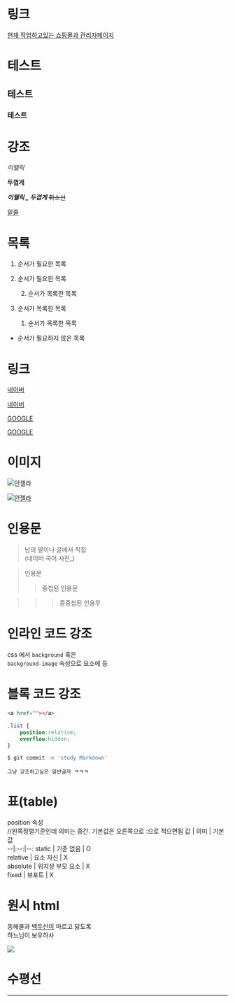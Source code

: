 # 링크

<a href="https://github.com/SUJINJEONG012/shoppingmall.git">현재 작업하고있는 쇼핑몰과 관리자페이지</a>

# 테스트

## 테스트

### 테스트  


# 강조

_이텔릭_

**두껍게**



**_이텔릭 _ 두껍게_**
~~취소선~~

<u>밑줄</u>

# 목록

1. 순서가 필요한 목록
1. 순서가 필요한 목록

    2. 순서가 목록한 목록  


2. 순서가 목록한 목록  
    1. 순서가 목록한 목록
      

  
- 순서가 필요하지 않은 목록



# 링크

<a href="https://naver.com">네이버</a>


[네이버](https://naver.com)



<a href="https://google.com">GOOGLE</a>


[GOOGLE](https://google.com "GOOGLE로 이동!")


# 이미지

![안젤라](https://img1.daumcdn.net/thumb/R1280x0/?scode=mtistory2&fname=https%3A%2F%2Fblog.kakaocdn.net%2Fdn%2FqafVv%2FbtrpYl65che%2FM15tGNvDZ4yWAsWMJMgJq0%2Fimg.png)

[![안젤라](https://img1.daumcdn.net/thumb/R1280x0/?scode=mtistory2&fname=https%3A%2F%2Fblog.kakaocdn.net%2Fdn%2FqafVv%2FbtrpYl65che%2FM15tGNvDZ4yWAsWMJMgJq0%2Fimg.png)](https://naver.com)

# 인용문

> 남의 말이나 글에서 직접   
> (네이버 국어 사전_)  
  
> 인용문
>> 중첩된 인용문

>>> 중중첩된 인용무


# 인라인 코드 강조

css 에서 `background` 혹은   
`background-image` 속성으로 요소에 등

# 블록 코드 강조

```html
<a href=""></a>  
```

```css
.list {
    position:relative;
    overflow:hidden;
}
```

```bash
$ git commit -m 'study Markdown'
```

```plaintext
그냥 강조하고싶은 일반글자 ㅋㅋㅋ

```


# 표(table)

position 속성  
//왼쪽정렬기준인데 의미는 중간. 기본값은 오른쪽으로 :으로 적으면됨
값 | 의미 | 기본값  
--|:--:|--:
static | 기준 없음 | O  
relative | 요소 자신 | X  
absolute | 위치상 부모 요소 | X  
fixed | 뷰포트 | X  



# 원시 html

동해물과 <u>백두산이</u> 마르고 닳도록<br>
하느님이 보우하사 

<img style="width=70" src="https://img1.daumcdn.net/thumb/R1280x0/?scode=mtistory2&fname=https%3A%2F%2Fblog.kakaocdn.net%2Fdn%2FqafVv%2FbtrpYl65che%2FM15tGNvDZ4yWAsWMJMgJq0%2Fimg.png">


# 수평선

---
